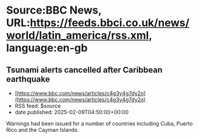 # Source:BBC News, URL:https://feeds.bbci.co.uk/news/world/latin_america/rss.xml, language:en-gb

## Tsunami alerts cancelled after Caribbean earthquake
 - [https://www.bbc.com/news/articles/c4g3y4g7dy2o](https://www.bbc.com/news/articles/c4g3y4g7dy2o)
 - RSS feed: $source
 - date published: 2025-02-09T04:50:00+00:00

Warnings had been issued for a number of countries including Cuba, Puerto Rico and the Cayman Islands.

